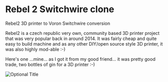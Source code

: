# Rebel 2 Switchwire clone

Rebel2 3D printer to Voron Switchwire conversion

Rebel2 is a czech republic very own, community based 3D printer project that was very popular back in around 2014. It was fairly cheap and quite easy to build machine and as any other DIY/open source style 3D printer, it was also highly mod-able :-)

Here's one ...mine... as I got it from my good friend... it was pretty good trade, two bottles of gin for a 3D printer :-)

![](/r2sw/imgs/r2_inception.jpg?raw=true "Optional Title") 

